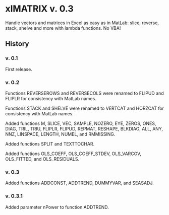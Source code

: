 # xlMATRIX v. 0.3

Handle vectors and matrices in Excel as easy as in MatLab: slice, reverse, stack, shelve and more with lambda functions. No VBA!

## History

### v. 0.1
First release.

### v. 0.2
Functions REVERSEROWS and REVERSECOLS were renamed to FLIPUD and FLIPLR for consistency with MatLab names.

Functions STACK and SHELVE were renamed to VERTCAT and HORZCAT for consistency with MatLab names.

Added functions M, SLICE, VEC, SAMPLE, NOZERO, EYE, ZEROS, ONES, DIAG, TRIL, TRIU, FLIPLR, FLIPUD, REPMAT, RESHAPE, BLKDIAG, ALL, ANY, NNZ, LINSPACE, LENGTH, NUMEL, and RMMISSING.

Added functions SPLIT and TEXTTOCHAR.

Added functions OLS_COEFF, OLS_COEFF_STDEV, OLS_VARCOV, OLS_FITTED, and OLS_RESIDUALS.

### v. 0.3
Added functions ADDCONST, ADDTREND, DUMMYVAR, and SEASADJ.

### v. 0.3.1
Added parameter nPower to function ADDTREND.
